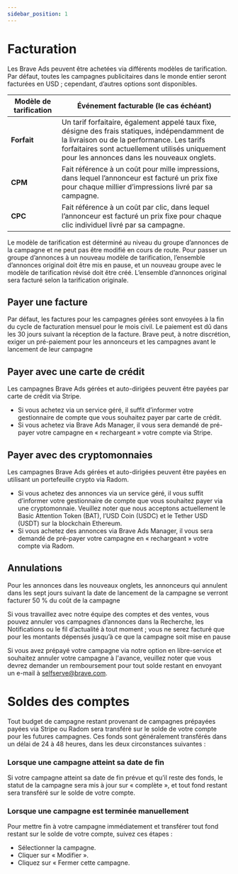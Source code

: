 ```yaml
---
sidebar_position: 1
---
```


# Facturation

Les Brave Ads peuvent être achetées via différents modèles de tarification. Par défaut, toutes les campagnes publicitaires dans le monde entier seront facturées en USD ; cependant, d’autres options sont disponibles.

| **Modèle de tarification** | **Événement facturable (le cas échéant)**                                                                                                                                                                                                                   |
| -------------------------- | ------------------------------------------------------------------------------------------------------------------------------------------------------------------------------------------------------------------------------------------------------------------------------ |
| **Forfait**                | Un tarif forfaitaire, également appelé taux fixe, désigne des frais statiques, indépendamment de la livraison ou de la performance. Les tarifs forfaitaires sont actuellement utilisés uniquement pour les annonces dans les nouveaux onglets. |
| **CPM**                    | Fait référence à un coût pour mille impressions, dans lequel l’annonceur est facturé un prix fixe pour chaque millier d’impressions livré par sa campagne.                                                                                                     |
| **CPC**                    | Fait référence à un coût par clic, dans lequel l’annonceur est facturé un prix fixe pour chaque clic individuel livré par sa campagne.                                                                                                                         |

Le modèle de tarification est déterminé au niveau du groupe d’annonces de la campagne et ne peut pas être modifié en cours de route. Pour passer un groupe d’annonces à un nouveau modèle de tarification, l’ensemble d’annonces original doit être mis en pause, et un nouveau groupe avec le modèle de tarification révisé doit être créé. L’ensemble d’annonces original sera facturé selon la tarification originale.

## Payer une facture

Par défaut, les factures pour les campagnes gérées sont envoyées à la fin du cycle de facturation mensuel pour le mois civil. Le paiement est dû dans les 30 jours suivant la réception de la facture. Brave peut, à notre discrétion, exiger un pré-paiement pour les annonceurs et les campagnes avant le lancement de leur campagne

## Payer avec une carte de crédit

Les campagnes Brave Ads gérées et auto-dirigées peuvent être payées par carte de crédit via Stripe.

- Si vous achetez via un service géré, il suffit d’informer votre gestionnaire de compte que vous souhaitez payer par carte de crédit.
- Si vous achetez via Brave Ads Manager, il vous sera demandé de pré-payer votre campagne en « rechargeant » votre compte via Stripe.

## Payer avec des cryptomonnaies

Les campagnes Brave Ads gérées et auto-dirigées peuvent être payées en utilisant un portefeuille crypto via Radom.

- Si vous achetez des annonces via un service géré, il vous suffit d’informer votre gestionnaire de compte que vous souhaitez payer via une cryptomonnaie. Veuillez noter que nous acceptons actuellement le Basic Attention Token (BAT), l’USD Coin (USDC) et le Tether USD (USDT) sur la blockchain Ethereum.
- Si vous achetez des annonces via Brave Ads Manager, il vous sera demandé de pré-payer votre campagne en « rechargeant » votre compte via Radom.

## Annulations

Pour les annonces dans les nouveaux onglets, les annonceurs qui annulent dans les sept jours suivant la date de lancement de la campagne se verront facturer 50 % du coût de la campagne

Si vous travaillez avec notre équipe des comptes et des ventes, vous pouvez annuler vos campagnes d’annonces dans la Recherche, les Notifications ou le fil d’actualité à tout moment ; vous ne serez facturé que pour les montants dépensés jusqu’à ce que la campagne soit mise en pause

Si vous avez prépayé votre campagne via notre option en libre-service et souhaitez annuler votre campagne à l'avance, veuillez noter que vous devrez demander un remboursement pour tout solde restant en envoyant un e-mail à [selfserve@brave.com](mailto:selfserve@brave.com).

# Soldes des comptes

Tout budget de campagne restant provenant de campagnes prépayées payées via Stripe ou Radom sera transféré sur le solde de votre compte pour les futures campagnes. Ces fonds sont généralement transférés dans un délai de 24 à 48 heures, dans les deux circonstances suivantes :

### Lorsque une campagne atteint sa date de fin

Si votre campagne atteint sa date de fin prévue et qu’il reste des fonds, le statut de la campagne sera mis à jour sur « complète », et tout fond restant sera transféré sur le solde de votre compte.

### Lorsque une campagne est terminée manuellement

Pour mettre fin à votre campagne immédiatement et transférer tout fond restant sur le solde de votre compte, suivez ces étapes :

- Sélectionner la campagne.
- Cliquer sur « Modifier ».
- Cliquez sur « Fermer cette campagne.
